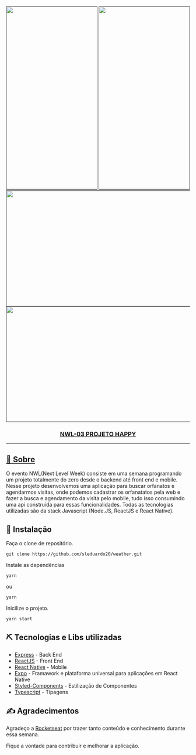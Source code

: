 

<p align="center">
  <a href="" rel="noopener">
  
 <img width=250px height=500px style="-webkit-user-select: none;margin: auto;" src="https://raw.githubusercontent.com/sleduardo20/nwl-03/master/img/mobile01.png">
 <img width=250px height=500px style="-webkit-user-select: none;margin: auto;" src="https://raw.githubusercontent.com/sleduardo20/nwl-03/master/img/mobile02.png">
 <img style="-webkit-user-select: none;margin: auto;cursor: zoom-out;" src="https://raw.githubusercontent.com/sleduardo20/nwl-03/master/img/web01.png" width="524" height="316">
    <img style="-webkit-user-select: none;margin: auto;cursor: zoom-in;" src="https://raw.githubusercontent.com/sleduardo20/nwl-03/master/img/web02.png" width="524" height="316">
</p>

<h3 align="center">NWL-03 PROJETO HAPPY</h3>


---




## 🧐 Sobre <a name = "about"></a>

O evento NWL(Next Level Week) consiste em uma semana programando um projeto totalmente do zero desde o backend até front end e mobile. Nesse projeto desenvolvemos uma aplicação para buscar orfanatos e agendarmos visitas, onde podemos cadastrar os orfanatatos pela web e fazer a busca e agendamento da visita pelo mobile, tudo isso consumindo uma api construída para essas funcionalidades. Todas as tecnologias utilizadas são da stack Javascript  (Node.JS, ReactJS e React Native).

## 🏁 Instalação <a name = "getting_started"></a>

Faça o clone de repositório.

```
git clone https://github.com/sleduardo20/weather.git
```

Instale as dependências

```
yarn
```
ou

```
yarn
```

Inicilize o projeto.

```
yarn start
```

## ⛏️ Tecnologias e Libs utilizadas <a name = "built_using"></a>

- [Express](https://expressjs.com/pt-br/) - Back End
- [ReactJS](https://reactjs.org/docs/getting-started.html) - Front End
- [React Native](https://reactnative.dev/docs/getting-started) - Mobile
- [Expo](https://docs.expo.io/) - Framawork e plataforma universal para aplicações em React Native
- [Styled-Components](https://styled-components.com/docs) - Estilização de Componentes
- [Typescript](https://www.typescriptlang.org/docs) - Tipagens


## ✍️ Agradecimentos <a name = "authors"></a>

Agradeço a  [Rocketseat](https://rocketseat.com.br/) por trazer tanto conteúdo e conhecimento durante essa semana.

Fique a vontade para contribuir e melhorar a aplicação.
